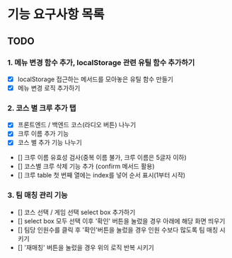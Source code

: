 # 기능 요구사항 목록

## TODO

### 1. 메뉴 변경 함수 추가, localStorage 관련 유틸 함수 추가하기

- [x] localStorage 접근하는 메서드를 모아놓은 유틸 함수 만들기
- [x] 메뉴 변경 로직 추가하기

### 2. 코스 별 크루 추가 탭

- [x] 프론트엔드 / 백엔드 코스(라디오 버튼) 나누기
- [x] 크루 이름 추가 기능
- [x] 코스 별 추가 기능 나누기
- [] 크루 이름 유효성 검사(중복 이름 불가, 크루 이름은 5글자 이하)
- [] 코스별 크루 삭제 기능 추가 (confirm 메서드 활용)
- [] 크루 table 첫 번째 열에는 index를 넣어 순서 표시(1부터 시작)

### 3. 팀 매칭 관리 기능

- [] 코스 선택 / 게임 선택 select box 추가하기
- [] select box 모두 선택 이후 '확인' 버튼을 눌렀을 경우 아래에 해당 화면 띄우기
- [] 팀당 인원수를 클릭 후 '확인'버튼을 눌렀을 경우 인원 수보다 많도록 팀 매칭 시키기
- [] '재매칭' 버튼을 눌렀을 경우 위의 로직 반복 시키기
